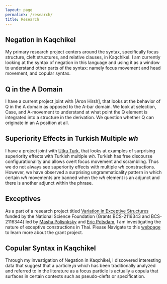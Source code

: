 ```yaml
---
layout: page
permalink: /research/
title: Research
---
```



## Negation in Kaqchikel

My primary research project centers around the syntax, specifically focus structure, cleft structures, and relative clauses, in Kaqchikel. I am currently looking at the syntax of negation in this language and using it as a window to understand other parts of the syntax: namely focus movement and head movement, and copular syntax. 

## Q in the A Domain 

I have a current project joint with [Aron Hirsh], that looks at the behavior of Q in the A domain as opposed to the A-bar domain. We look at selection, Case, and A-movement to understand at what point the Q element is integrated into a structure in the derivation. We question whether Q can originate in an A position at all. 

## Superiority Effects in Turkish Multiple *wh*

I have a project joint with [Utku Turk], that looks at examples of surprising superiority effects with Turkish multiple *wh*. Turkish has free discourse configurationality and allows overt focus movement and scrambling. Thus we do not always see superiority effects with multiple *wh* constructions. However, we have observed a surprising ungrammaticality pattern in which certain *wh* movements are banned when the *wh* element is an adjunct and there is another adjunct within the phrase. 

## Exceptives

As a part of a research project titled [Variation in Exceptive Structures] funded by the National Science Foundation (Grants BCS-2116343 and BCS-2116344) led by [Masha Polisnksky] and [Eric Potsdam], I am investigating the nature of exceptive constructions in Thai. Please Navigate to this [webpage] to learn more about the grant project.

## Copular Syntax in Kaqchikel

Through my investigation of Negation in Kaqchikel, I discovered interesting data that suggest that a particle *ja* which has been traditionally analyzed and referred to in the literature as a focus particle is actually a copula that surfaces in certain contexts such as pseudo-clefts or specification. 


[Utku Turk]: https://utkuturk.com/
[Variation in Exceptive Structures]: https://exceptives.lin.ufl.edu/
[webpage]: https://exceptives.lin.ufl.edu/the-language-sample/
[Aron Hirsch]: https://sites.google.com/view/aronhirsch/home?authuser=0
[Eric Potsdam]: https://people.clas.ufl.edu/potsdam/
[Masha Polisnksky]: https://www.mariapolinsky.com/about-me/
